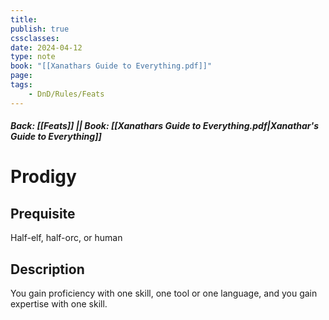 ```yaml
---
title:
publish: true
cssclasses:
date: 2024-04-12
type: note
book: "[[Xanathars Guide to Everything.pdf]]"
page: 
tags:
    - DnD/Rules/Feats
---
```


##### Back: [[Feats]] || Book: [[Xanathars Guide to Everything.pdf|Xanathar's Guide to Everything]]

# Prodigy


## Prequisite 
Half-elf, half-orc, or human

## Description
You gain proficiency with one skill, one tool or one language, and you gain expertise with one skill.